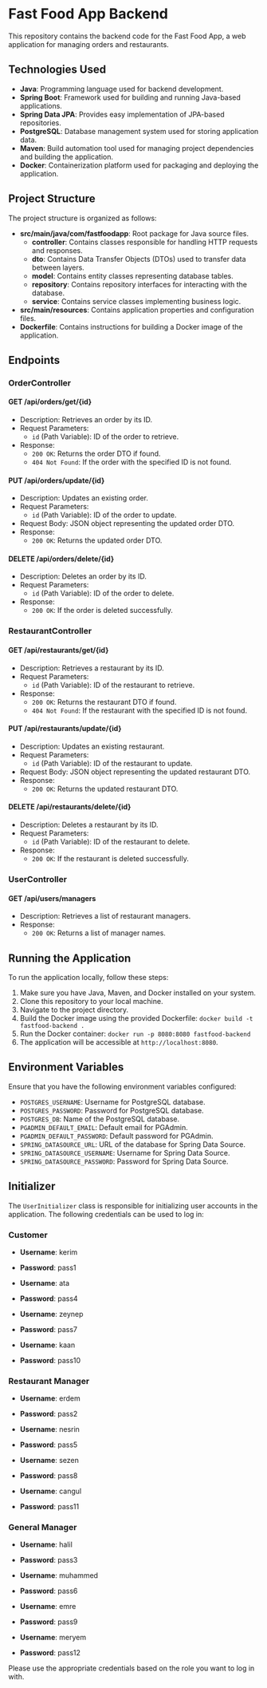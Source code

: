 # Fast Food App Backend

This repository contains the backend code for the Fast Food App, a web application for managing orders and restaurants.

## Technologies Used

- **Java**: Programming language used for backend development.
- **Spring Boot**: Framework used for building and running Java-based applications.
- **Spring Data JPA**: Provides easy implementation of JPA-based repositories.
- **PostgreSQL**: Database management system used for storing application data.
- **Maven**: Build automation tool used for managing project dependencies and building the application.
- **Docker**: Containerization platform used for packaging and deploying the application.

## Project Structure

The project structure is organized as follows:

- **src/main/java/com/fastfoodapp**: Root package for Java source files.
    - **controller**: Contains classes responsible for handling HTTP requests and responses.
    - **dto**: Contains Data Transfer Objects (DTOs) used to transfer data between layers.
    - **model**: Contains entity classes representing database tables.
    - **repository**: Contains repository interfaces for interacting with the database.
    - **service**: Contains service classes implementing business logic.
- **src/main/resources**: Contains application properties and configuration files.
- **Dockerfile**: Contains instructions for building a Docker image of the application.

## Endpoints

### OrderController

#### GET /api/orders/get/{id}

- Description: Retrieves an order by its ID.
- Request Parameters:
    - `id` (Path Variable): ID of the order to retrieve.
- Response:
    - `200 OK`: Returns the order DTO if found.
    - `404 Not Found`: If the order with the specified ID is not found.

#### PUT /api/orders/update/{id}

- Description: Updates an existing order.
- Request Parameters:
    - `id` (Path Variable): ID of the order to update.
- Request Body: JSON object representing the updated order DTO.
- Response:
    - `200 OK`: Returns the updated order DTO.

#### DELETE /api/orders/delete/{id}

- Description: Deletes an order by its ID.
- Request Parameters:
    - `id` (Path Variable): ID of the order to delete.
- Response:
    - `200 OK`: If the order is deleted successfully.

### RestaurantController

#### GET /api/restaurants/get/{id}

- Description: Retrieves a restaurant by its ID.
- Request Parameters:
    - `id` (Path Variable): ID of the restaurant to retrieve.
- Response:
    - `200 OK`: Returns the restaurant DTO if found.
    - `404 Not Found`: If the restaurant with the specified ID is not found.

#### PUT /api/restaurants/update/{id}

- Description: Updates an existing restaurant.
- Request Parameters:
    - `id` (Path Variable): ID of the restaurant to update.
- Request Body: JSON object representing the updated restaurant DTO.
- Response:
    - `200 OK`: Returns the updated restaurant DTO.

#### DELETE /api/restaurants/delete/{id}

- Description: Deletes a restaurant by its ID.
- Request Parameters:
    - `id` (Path Variable): ID of the restaurant to delete.
- Response:
    - `200 OK`: If the restaurant is deleted successfully.

### UserController

#### GET /api/users/managers

- Description: Retrieves a list of restaurant managers.
- Response:
    - `200 OK`: Returns a list of manager names.

## Running the Application

To run the application locally, follow these steps:

1. Make sure you have Java, Maven, and Docker installed on your system.
2. Clone this repository to your local machine.
3. Navigate to the project directory.
4. Build the Docker image using the provided Dockerfile: `docker build -t fastfood-backend .`
5. Run the Docker container: `docker run -p 8080:8080 fastfood-backend`
6. The application will be accessible at `http://localhost:8080`.

## Environment Variables

Ensure that you have the following environment variables configured:

- `POSTGRES_USERNAME`: Username for PostgreSQL database.
- `POSTGRES_PASSWORD`: Password for PostgreSQL database.
- `POSTGRES_DB`: Name of the PostgreSQL database.
- `PGADMIN_DEFAULT_EMAIL`: Default email for PGAdmin.
- `PGADMIN_DEFAULT_PASSWORD`: Default password for PGAdmin.
- `SPRING_DATASOURCE_URL`: URL of the database for Spring Data Source.
- `SPRING_DATASOURCE_USERNAME`: Username for Spring Data Source.
- `SPRING_DATASOURCE_PASSWORD`: Password for Spring Data Source.

## Initializer

The `UserInitializer` class is responsible for initializing user accounts in the application. The following credentials can be used to log in:

### Customer

- **Username**: kerim
- **Password**: pass1

- **Username**: ata
- **Password**: pass4

- **Username**: zeynep
- **Password**: pass7

- **Username**: kaan
- **Password**: pass10

### Restaurant Manager

- **Username**: erdem
- **Password**: pass2

- **Username**: nesrin
- **Password**: pass5

- **Username**: sezen
- **Password**: pass8

- **Username**: cangul
- **Password**: pass11

### General Manager

- **Username**: halil
- **Password**: pass3

- **Username**: muhammed
- **Password**: pass6

- **Username**: emre
- **Password**: pass9

- **Username**: meryem
- **Password**: pass12

Please use the appropriate credentials based on the role you want to log in with.

